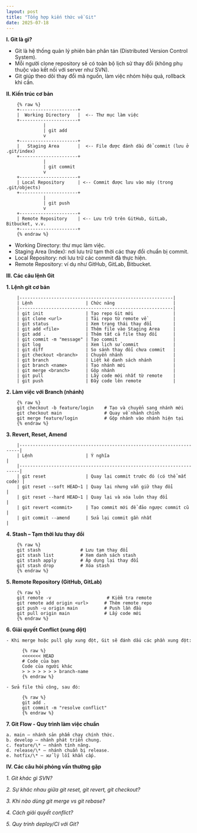 ```yaml
---
layout: post
title: "Tổng hợp kiến thức về Git"
date: 2025-07-18
---
```


**I. Git là gì?**

- Git là hệ thống quản lý phiên bản phân tán (Distributed Version Control System).
- Mỗi người clone repository sẽ có toàn bộ lịch sử thay đổi (không phụ thuộc vào kết nối với server như SVN).
- Git giúp theo dõi thay đổi mã nguồn, làm việc nhóm hiệu quả, rollback khi cần.

**II. Kiến trúc cơ bản**

        {% raw %}
        +----------------------+
        |  Working Directory   |  <-- Thư mục làm việc
        +----------------------+
                  |
                  | git add
                  v
        +----------------------+
        |   Staging Area       |  <-- File được đánh dấu để commit (lưu ở .git/index)
        +----------------------+
                  |
                  | git commit
                  v
        +----------------------+
        | Local Repository     | <-- Commit được lưu vào máy (trong .git/objects)
        +----------------------+
                  |
                  | git push
                  v
        +----------------------+
        | Remote Repository    | <-- Lưu trữ trên GitHub, GitLab, Bitbucket, v.v.
        +----------------------+
        {% endraw %}

- Working Directory: thư mục làm việc.
- Staging Area (Index): nơi lưu trữ tạm thời các thay đổi chuẩn bị commit.
- Local Repository: nơi lưu trữ các commit đã thực hiện.
- Remote Repository: ví dụ như GitHub, GitLab, Bitbucket.

**III. Các câu lệnh Git**

**1. Lệnh git cơ bản**

        |----------------------------------------------------------|
        | Lệnh                    | Chức năng                      |
        |----------------------------------------------------------|
        | git init                | Tạo repo Git mới               |
        | git clone <url>         | Tải repo từ remote về          |
        | git status              | Xem trạng thái thay đổi        |
        | git add <file>          | Thêm file vào Staging Area     |
        | git add .               | Thêm tất cả file thay đổi      |
        | git commit -m "message" | Tạo commit                     |
        | git log                 | Xem lịch sử commit             |
        | git diff                | So sánh thay đổi chưa commit   |
        | git checkout <branch>   | Chuyển nhánh                   |
        | git branch              | Liệt kê danh sách nhánh        |
        | git branch <name>       | Tạo nhánh mới                  |
        | git merge <branch>      | Gộp nhánh                      |
        | git pull                | Lấy code mới nhất từ remote    |
        | git push                | Đẩy code lên remote            |

**2. Làm việc với Branch (nhánh)**

        {% raw %}
        git checkout -b feature/login    # Tạo và chuyển sang nhánh mới
        git checkout main                # Quay về nhánh chính
        git merge feature/login          # Gộp nhánh vào nhánh hiện tại
        {% endraw %}

**3. Revert, Reset, Amend**

        |----------------------------------------------------------------------|
        | Lệnh                    | Ý nghĩa                                    |
        |----------------------------------------------------------------------|
        | git reset               | Quay lại commit trước đó (có thể mất code) |
        | git reset --soft HEAD~1 | Quay lại nhưng vẫn giữ thay đổi            |
        | git reset --hard HEAD~1 | Quay lại và xóa luôn thay đổi              |
        | git revert <commit>     | Tạo commit mới để đảo ngược commit cũ      |
        | git commit --amend      | Sửa lại commit gần nhất                    |

**4. Stash – Tạm thời lưu thay đổi**

        {% raw %}
        git stash               # Lưu tạm thay đổi
        git stash list          # Xem danh sách stash
        git stash apply         # Áp dụng lại thay đổi
        git stash drop          # Xóa stash
        {% endraw %}

**5. Remote Repository (GitHub, GitLab)**

        {% raw %}
        git remote -v                     # Kiểm tra remote
        git remote add origin <url>      # Thêm remote repo
        git push -u origin main          # Push lần đầu
        git pull origin main             # Lấy code mới
        {% endraw %}

**6. Giải quyết Conflict (xung đột)**

    - Khi merge hoặc pull gây xung đột, Git sẽ đánh dấu các phần xung đột:

          {% raw %}
          <<<<<<< HEAD
          # Code của bạn
          Code của người khác
          > > > > > > > branch-name
          {% endraw %}

    - Sửa file thủ công, sau đó:

          {% raw %}
          git add .
          git commit -m "resolve conflict"
          {% endraw %}

**7. Git Flow - Quy trình làm việc chuẩn**

    a. main – nhánh sản phẩm chạy chính thức.
    b. develop – nhánh phát triển chung.
    c. feature/\* – nhánh tính năng.
    d. release/\* – nhánh chuẩn bị release.
    e. hotfix/\* – xử lý lỗi khẩn cấp.

**IV. Các câu hỏi phỏng vấn thường gặp**

_1. Git khác gì SVN?_

_2. Sự khác nhau giữa git reset, git revert, git checkout?_

_3. Khi nào dùng git merge vs git rebase?_

_4. Cách giải quyết conflict?_

_5. Quy trình deploy/CI với Git?_
